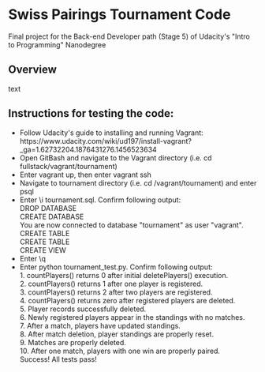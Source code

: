 <h1>Swiss Pairings Tournament Code</h1>
<p>Final project for the Back-end Developer path (Stage 5) of Udacity's "Intro to Programming" Nanodegree</p>

<h2>Overview</h2>
<p>text
</p>

<h2>Instructions for testing the code:</h2>
<p>
<ul>
<li>Follow Udacity's guide to installing and running Vagrant: https://www.udacity.com/wiki/ud197/install-vagrant?_ga=1.62732204.1876431276.1456523634</li>
<li>Open GitBash and navigate to the Vagrant directory (i.e. cd fullstack/vagrant/tournament)</li>
<li>Enter vagrant up, then enter vagrant ssh</li>
<li>Navigate to tournament directory (i.e. cd /vagrant/tournament) and enter psql</li>
<li>Enter \i tournament.sql. Confirm following output:</li>
DROP DATABASE<br>
CREATE DATABASE<br>
You are now connected to database "tournament" as user "vagrant".<br>
CREATE TABLE<br>
CREATE TABLE<br>
CREATE VIEW<br>
<li>Enter \q</li>
<li>Enter python tournament_test.py.  Confirm following output:</li>
1. countPlayers() returns 0 after initial deletePlayers() execution.<br>
2. countPlayers() returns 1 after one player is registered.<br>
3. countPlayers() returns 2 after two players are registered.<br>
4. countPlayers() returns zero after registered players are deleted.<br>
5. Player records successfully deleted.<br>
6. Newly registered players appear in the standings with no matches.<br>
7. After a match, players have updated standings.<br>
8. After match deletion, player standings are properly reset.<br>
9. Matches are properly deleted.<br>
10. After one match, players with one win are properly paired.<br>
Success!  All tests pass!<br>
</ul>
</p>

